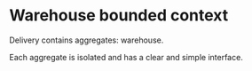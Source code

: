 # Warehouse bounded context

Delivery contains aggregates: warehouse.

Each aggregate is isolated and has a clear and simple interface.
